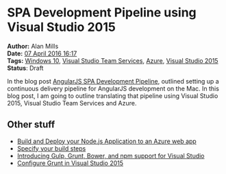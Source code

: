 SPA Development Pipeline using Visual Studio 2015
=================================================
**Author:** Alan Mills  
**Date:** [07 April 2016 16:17](/blog/history/2016-04.md)  
**Tags:** [Windows 10](/blog/categories/windows-10.md), [Visual Studio Team Services](/blog/categories/visual-studio-team-services.md), [Azure](/blog/categories/azure.md), [Visual Studio 2015](/blog/categories/visual-studio-2015)   
**Status**: Draft

In the blog post [AngularJS SPA Development Pipeline](~/spa-development-pipeline.md), outlined setting up a continuous delivery pipeline for AngularJS development on the Mac.  In this blog post, I am going to outline translating that pipeline using Visual Studio 2015, Visual Studio Team Services and Azure.

Other stuff
-----------
* [Build and Deploy your Node.js Application to an Azure web app](https://msdn.microsoft.com/library/vs/alm/build/azure/nodejs)
* [Specify your build steps](https://msdn.microsoft.com/library/vs/alm/build/steps/index)
* [Introducing Gulp, Grunt, Bower, and npm support for Visual Studio](http://www.hanselman.com/blog/IntroducingGulpGruntBowerAndNpmSupportForVisualStudio.aspx)
* [Configure Grunt in Visual Studio 2015](http://ardalis.com/configure-grunt-in-visual-studio-2015)
